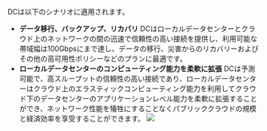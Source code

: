 DCは以下のシナリオに適用されます。
- **データ移行、バックアップ、リカバリ**
DCはローカルデータセンターとクラウド上のネットワークの間の迅速で信頼性の高い接続を提供し、利用可能な帯域幅は100Gbpsにまで達し、データの移行、災害からのリカバリーおよびその他の高可用性ポリシーなどのプランに最適です。
- **ローカルデータセンターのコンピューティング能力を柔軟に拡張**
DCは予測可能で、高スループットの信頼性の高い接続であり、ローカルデータセンターはクラウド上のエラスティックコンピューティング能力を利用してクラウド下のデータセンターのアプリケーションレベル能力を柔軟に拡張することができ、ネットワーク性能を犠牲にすることなくパブリッククラウドの規模と経済効率を享受することができます。
![](https://main.qcloudimg.com/raw/2583d0ee5f7b4e8f9468cb32102ee15f.png)


